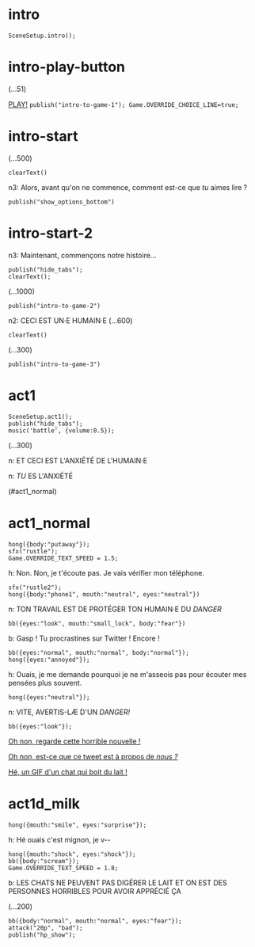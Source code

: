# intro

`SceneSetup.intro();`

# intro-play-button

(...51)

[PLAY!](#intro-start) `publish("intro-to-game-1"); Game.OVERRIDE_CHOICE_LINE=true;`

# intro-start

(...500)

`clearText()`

n3: Alors, avant qu'on ne commence, comment est-ce que *tu* aimes lire ?

`publish("show_options_bottom")`

# intro-start-2

n3: Maintenant, commençons notre histoire...

```
publish("hide_tabs");
clearText();
```

(...1000)

`publish("intro-to-game-2")`

n2: CECI EST UN·E HUMAIN·E
(...600)

`clearText()`

(...300)

`publish("intro-to-game-3")`

# act1

```
SceneSetup.act1();
publish("hide_tabs");
music('battle', {volume:0.5});
```

(...300)

n: ET CECI EST L'ANXIÉTÉ DE L'HUMAIN·E

n: _TU_ ES L'ANXIÉTÉ

(#act1_normal)


# act1_normal

```
hong({body:"putaway"});
sfx("rustle");
Game.OVERRIDE_TEXT_SPEED = 1.5;
```
h: Non. Non, je t'écoute pas. Je vais vérifier mon téléphone.

```
sfx("rustle2");
hong({body:"phone1", mouth:"neutral", eyes:"neutral"})
```

n: TON TRAVAIL EST DE PROTÉGER TON HUMAIN·E DU *DANGER*

`bb({eyes:"look", mouth:"small_lock", body:"fear"})`

b: Gasp ! Tu procrastines sur Twitter ! Encore !

```
bb({eyes:"normal", mouth:"normal", body:"normal"});
hong({eyes:"annoyed"});
```

h: Ouais, je me demande pourquoi je ne m'asseois pas pour écouter mes pensées plus souvent.

`hong({eyes:"neutral"});`

n: VITE, AVERTIS-LÆ D'UN *DANGER!*

```
bb({eyes:"look"});
```

[Oh non, regarde cette horrible nouvelle !](#act1d_news)

[Oh non, est-ce que ce tweet est à propos de *nous ?*](#act1d_subtweet)

[Hé, un GIF d'un chat qui boit du lait !](#act1d_milk)

# act1d_milk

`hong({mouth:"smile", eyes:"surprise"});`

h: Hé ouais c'est mignon, je v--

```
hong({mouth:"shock", eyes:"shock"});
bb({body:"scream"});
Game.OVERRIDE_TEXT_SPEED = 1.8;
```

b: LES CHATS NE PEUVENT PAS DIGÉRER LE LAIT ET ON EST DES PERSONNES HORRIBLES POUR AVOIR APPRÉCIÉ ÇA

(...200)

```
bb({body:"normal", mouth:"normal", eyes:"fear"});
attack("20p", "bad");
publish("hp_show");
```
